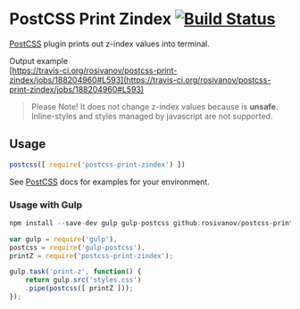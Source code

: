 # PostCSS Print Zindex [![Build Status][ci-img]][ci]

[PostCSS] plugin prints out z-index values into terminal.

[PostCSS]: https://github.com/postcss/postcss
[ci-img]:  https://travis-ci.org/rosivanov/postcss-print-zindex.svg
[ci]:      https://travis-ci.org/rosivanov/postcss-print-zindex

Output example  
[https://travis-ci.org/rosivanov/postcss-print-zindex/jobs/188204960#L593](https://travis-ci.org/rosivanov/postcss-print-zindex/jobs/188204960#L593)

> Please Note! 
> It does not change z-index values because is **unsafe**.
> Inline-styles and styles managed by javascript are not supported.

## Usage

```js
postcss([ require('postcss-print-zindex') ])
```

See [PostCSS] docs for examples for your environment.

### Usage with Gulp

```js
npm install --save-dev gulp gulp-postcss github:rosivanov/postcss-print-zindex
```

```js
var gulp = require('gulp'),
postcss = require('gulp-postcss'),
printZ = require('postcss-print-zindex');

gulp.task('print-z', function() {
    return gulp.src('styles.css')
    .pipe(postcss([ printZ ]));
});
```
